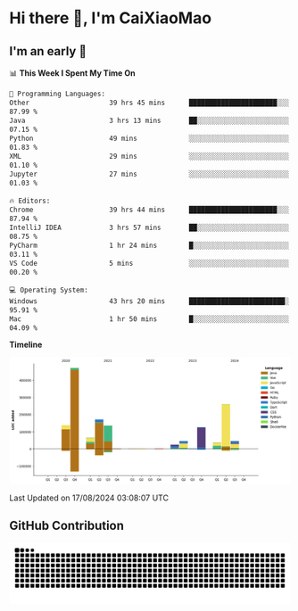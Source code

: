 # Hi there 👋, I'm CaiXiaoMao

## I'm an early 🐤
<!--START_SECTION:waka-->
📊 **This Week I Spent My Time On** 

```text
💬 Programming Languages: 
Other                    39 hrs 45 mins      ██████████████████████░░░   87.99 % 
Java                     3 hrs 13 mins       ██░░░░░░░░░░░░░░░░░░░░░░░   07.15 % 
Python                   49 mins             ░░░░░░░░░░░░░░░░░░░░░░░░░   01.83 % 
XML                      29 mins             ░░░░░░░░░░░░░░░░░░░░░░░░░   01.10 % 
Jupyter                  27 mins             ░░░░░░░░░░░░░░░░░░░░░░░░░   01.03 % 

🔥 Editors: 
Chrome                   39 hrs 44 mins      ██████████████████████░░░   87.94 % 
IntelliJ IDEA            3 hrs 57 mins       ██░░░░░░░░░░░░░░░░░░░░░░░   08.75 % 
PyCharm                  1 hr 24 mins        █░░░░░░░░░░░░░░░░░░░░░░░░   03.11 % 
VS Code                  5 mins              ░░░░░░░░░░░░░░░░░░░░░░░░░   00.20 % 

💻 Operating System: 
Windows                  43 hrs 20 mins      ████████████████████████░   95.91 % 
Mac                      1 hr 50 mins        █░░░░░░░░░░░░░░░░░░░░░░░░   04.09 % 
```

**Timeline**

![Lines of Code chart](https://raw.githubusercontent.com/caixiaomao/caixiaomao/main/assets/bar_graph.png)


 Last Updated on 17/08/2024 03:08:07 UTC
<!--END_SECTION:waka-->

## GitHub Contribution
<picture>
  <source media="(prefers-color-scheme: dark)" srcset="/dist/snake/github-contribution-grid-snake-dark.svg" />
  <source media="(prefers-color-scheme: light)" srcset="/dist/snake/github-contribution-grid-snake.svg" />
  <img alt="github contribution grid snake animation" src="/dist/snake/github-contribution-grid-snake.svg" />
</picture>
